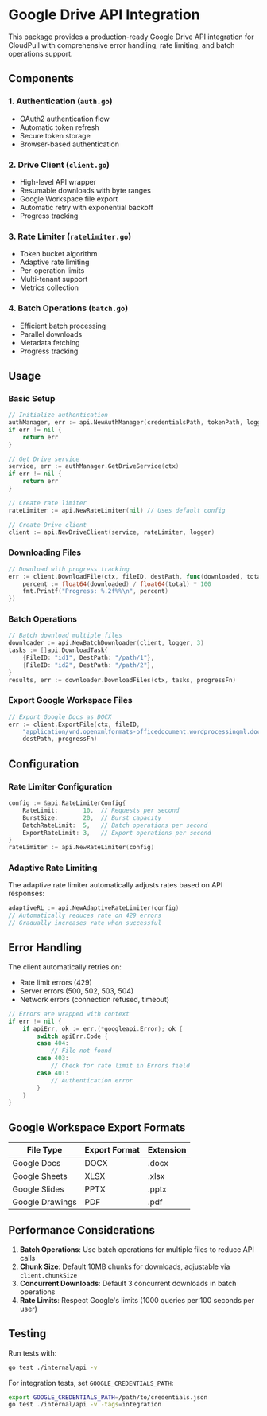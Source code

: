 # Google Drive API Integration

This package provides a production-ready Google Drive API integration for CloudPull with comprehensive error
handling, rate limiting, and batch operations support.

## Components

### 1. Authentication (`auth.go`)

- OAuth2 authentication flow
- Automatic token refresh
- Secure token storage
- Browser-based authentication

### 2. Drive Client (`client.go`)

- High-level API wrapper
- Resumable downloads with byte ranges
- Google Workspace file export
- Automatic retry with exponential backoff
- Progress tracking

### 3. Rate Limiter (`ratelimiter.go`)

- Token bucket algorithm
- Adaptive rate limiting
- Per-operation limits
- Multi-tenant support
- Metrics collection

### 4. Batch Operations (`batch.go`)

- Efficient batch processing
- Parallel downloads
- Metadata fetching
- Progress tracking

## Usage

### Basic Setup

```go
// Initialize authentication
authManager, err := api.NewAuthManager(credentialsPath, tokenPath, logger)
if err != nil {
    return err
}

// Get Drive service
service, err := authManager.GetDriveService(ctx)
if err != nil {
    return err
}

// Create rate limiter
rateLimiter := api.NewRateLimiter(nil) // Uses default config

// Create Drive client
client := api.NewDriveClient(service, rateLimiter, logger)
```

### Downloading Files

```go
// Download with progress tracking
err := client.DownloadFile(ctx, fileID, destPath, func(downloaded, total int64) {
    percent := float64(downloaded) / float64(total) * 100
    fmt.Printf("Progress: %.2f%%\n", percent)
})
```

### Batch Operations

```go
// Batch download multiple files
downloader := api.NewBatchDownloader(client, logger, 3)
tasks := []api.DownloadTask{
    {FileID: "id1", DestPath: "/path/1"},
    {FileID: "id2", DestPath: "/path/2"},
}
results, err := downloader.DownloadFiles(ctx, tasks, progressFn)
```

### Export Google Workspace Files

```go
// Export Google Docs as DOCX
err := client.ExportFile(ctx, fileID,
    "application/vnd.openxmlformats-officedocument.wordprocessingml.document",
    destPath, progressFn)
```

## Configuration

### Rate Limiter Configuration

```go
config := &api.RateLimiterConfig{
    RateLimit:       10,  // Requests per second
    BurstSize:       20,  // Burst capacity
    BatchRateLimit:  5,   // Batch operations per second
    ExportRateLimit: 3,   // Export operations per second
}
rateLimiter := api.NewRateLimiter(config)
```

### Adaptive Rate Limiting

The adaptive rate limiter automatically adjusts rates based on API responses:

```go
adaptiveRL := api.NewAdaptiveRateLimiter(config)
// Automatically reduces rate on 429 errors
// Gradually increases rate when successful
```

## Error Handling

The client automatically retries on:

- Rate limit errors (429)
- Server errors (500, 502, 503, 504)
- Network errors (connection refused, timeout)

```go
// Errors are wrapped with context
if err != nil {
    if apiErr, ok := err.(*googleapi.Error); ok {
        switch apiErr.Code {
        case 404:
            // File not found
        case 403:
            // Check for rate limit in Errors field
        case 401:
            // Authentication error
        }
    }
}
```

## Google Workspace Export Formats

| File Type | Export Format | Extension |
|-----------|---------------|-----------|
| Google Docs | DOCX | .docx |
| Google Sheets | XLSX | .xlsx |
| Google Slides | PPTX | .pptx |
| Google Drawings | PDF | .pdf |

## Performance Considerations

1. **Batch Operations**: Use batch operations for multiple files to reduce API calls
2. **Chunk Size**: Default 10MB chunks for downloads, adjustable via `client.chunkSize`
3. **Concurrent Downloads**: Default 3 concurrent downloads in batch operations
4. **Rate Limits**: Respect Google's limits (1000 queries per 100 seconds per user)

## Testing

Run tests with:

```bash
go test ./internal/api -v
```

For integration tests, set `GOOGLE_CREDENTIALS_PATH`:

```bash
export GOOGLE_CREDENTIALS_PATH=/path/to/credentials.json
go test ./internal/api -v -tags=integration
```
